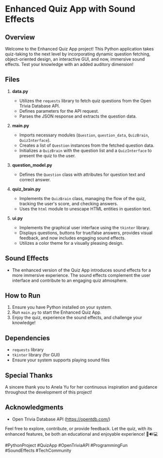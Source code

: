 # Enhanced Quiz App with Sound Effects

## Overview
Welcome to the Enhanced Quiz App project! This Python application takes quiz-taking to the next level by incorporating dynamic question fetching, object-oriented design, an interactive GUI, and now, immersive sound effects. Test your knowledge with an added auditory dimension!

## Files
1. **data.py**
   - Utilizes the `requests` library to fetch quiz questions from the Open Trivia Database API.
   - Defines parameters for the API request.
   - Parses the JSON response and extracts the question data.

2. **main.py**
   - Imports necessary modules (`Question`, `question_data`, `QuizBrain`, `QuizInterface`).
   - Creates a list of `Question` instances from the fetched question data.
   - Initializes a `QuizBrain` with the question list and a `QuizInterface` to present the quiz to the user.

3. **question_model.py**
   - Defines the `Question` class with attributes for question text and correct answer.

4. **quiz_brain.py**
   - Implements the `QuizBrain` class, managing the flow of the quiz, tracking the user's score, and checking answers.
   - Uses the `html` module to unescape HTML entities in question text.

5. **ui.py**
   - Implements the graphical user interface using the `tkinter` library.
   - Displays questions, buttons for true/false answers, provides visual feedback, and now includes engaging sound effects.
   - Utilizes a color theme for a visually pleasing design.

## Sound Effects
- The enhanced version of the Quiz App introduces sound effects for a more immersive experience. The sound effects complement the user interface and contribute to an engaging quiz atmosphere.

## How to Run
1. Ensure you have Python installed on your system.
2. Run `main.py` to start the Enhanced Quiz App.
3. Enjoy the quiz, experience the sound effects, and challenge your knowledge!

## Dependencies
- `requests` library
- `tkinter` library (for GUI)
- Ensure your system supports playing sound files

## Special Thanks
A sincere thank you to Anela Yu for her continuous inspiration and guidance throughout the development of this project!

## Acknowledgments
- Open Trivia Database API (https://opentdb.com/)

Feel free to explore, contribute, or provide feedback. Let the quiz, with its enhanced features, be both an educational and enjoyable experience! 🚀🔊💻

#PythonProject #QuizApp #OpenTriviaAPI #ProgrammingFun #SoundEffects #TechCommunity
